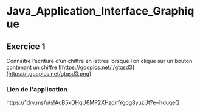 # Java_Application_Interface_Graphique
## Exercice 1
Connaître l’écriture d’un chiffre en lettres lorsque l’on clique sur un bouton contenant un chiffre
![https://goopics.net/i/gtqsd3](https://i.goopics.net/gtqsd3.png)
### Lien de l'application
https://1drv.ms/u/s!AoB5kDHqU6MP2XHzqmYgpg8yuzUt?e=hduqeQ
